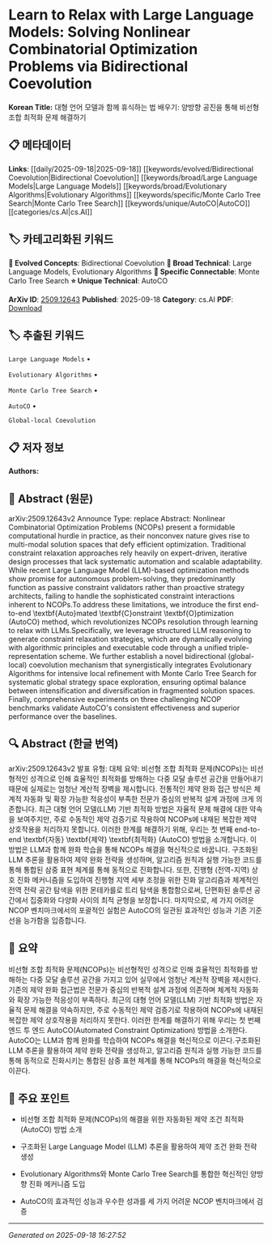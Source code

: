 
# Learn to Relax with Large Language Models: Solving Nonlinear Combinatorial Optimization Problems via Bidirectional Coevolution

**Korean Title:** 대형 언어 모델과 함께 휴식하는 법 배우기: 양방향 공진을 통해 비선형 조합 최적화 문제 해결하기

## 📋 메타데이터

**Links**: [[daily/2025-09-18|2025-09-18]] [[keywords/evolved/Bidirectional Coevolution|Bidirectional Coevolution]] [[keywords/broad/Large Language Models|Large Language Models]] [[keywords/broad/Evolutionary Algorithms|Evolutionary Algorithms]] [[keywords/specific/Monte Carlo Tree Search|Monte Carlo Tree Search]] [[keywords/unique/AutoCO|AutoCO]] [[categories/cs.AI|cs.AI]]

## 🏷️ 카테고리화된 키워드
**🚀 Evolved Concepts**: Bidirectional Coevolution
**🔬 Broad Technical**: Large Language Models, Evolutionary Algorithms
**🔗 Specific Connectable**: Monte Carlo Tree Search
**⭐ Unique Technical**: AutoCO

**ArXiv ID**: [2509.12643](https://arxiv.org/abs/2509.12643)
**Published**: 2025-09-18
**Category**: cs.AI
**PDF**: [Download](https://arxiv.org/pdf/2509.12643.pdf)


## 🏷️ 추출된 키워드



`Large Language Models` • 

`Evolutionary Algorithms` • 

`Monte Carlo Tree Search` • 

`AutoCO` • 

`Global-local Coevolution`



## 📋 저자 정보

**Authors:** 

## 📄 Abstract (원문)

arXiv:2509.12643v2 Announce Type: replace 
Abstract: Nonlinear Combinatorial Optimization Problems (NCOPs) present a formidable computational hurdle in practice, as their nonconvex nature gives rise to multi-modal solution spaces that defy efficient optimization. Traditional constraint relaxation approaches rely heavily on expert-driven, iterative design processes that lack systematic automation and scalable adaptability. While recent Large Language Model (LLM)-based optimization methods show promise for autonomous problem-solving, they predominantly function as passive constraint validators rather than proactive strategy architects, failing to handle the sophisticated constraint interactions inherent to NCOPs.To address these limitations, we introduce the first end-to-end \textbf{Auto}mated \textbf{C}onstraint \textbf{O}ptimization (AutoCO) method, which revolutionizes NCOPs resolution through learning to relax with LLMs.Specifically, we leverage structured LLM reasoning to generate constraint relaxation strategies, which are dynamically evolving with algorithmic principles and executable code through a unified triple-representation scheme. We further establish a novel bidirectional (global-local) coevolution mechanism that synergistically integrates Evolutionary Algorithms for intensive local refinement with Monte Carlo Tree Search for systematic global strategy space exploration, ensuring optimal balance between intensification and diversification in fragmented solution spaces. Finally, comprehensive experiments on three challenging NCOP benchmarks validate AutoCO's consistent effectiveness and superior performance over the baselines.

## 🔍 Abstract (한글 번역)

arXiv:2509.12643v2 발표 유형: 대체
요약: 비선형 조합 최적화 문제(NCOPs)는 비선형적인 성격으로 인해 효율적인 최적화를 방해하는 다중 모달 솔루션 공간을 만들어내기 때문에 실제로는 엄청난 계산적 장벽을 제시합니다. 전통적인 제약 완화 접근 방식은 체계적 자동화 및 확장 가능한 적응성이 부족한 전문가 중심의 반복적 설계 과정에 크게 의존합니다. 최근 대형 언어 모델(LLM) 기반 최적화 방법은 자율적 문제 해결에 대한 약속을 보여주지만, 주로 수동적인 제약 검증기로 작용하여 NCOPs에 내재된 복잡한 제약 상호작용을 처리하지 못합니다. 이러한 한계를 해결하기 위해, 우리는 첫 번째 end-to-end \textbf{자동} \textbf{제약} \textbf{최적화} (AutoCO) 방법을 소개합니다. 이 방법은 LLM과 함께 완화 학습을 통해 NCOPs 해결을 혁신적으로 바꿉니다. 구조화된 LLM 추론을 활용하여 제약 완화 전략을 생성하며, 알고리즘 원칙과 실행 가능한 코드를 통해 통합된 삼중 표현 체계를 통해 동적으로 진화합니다. 또한, 진행형 (전역-지역) 상호 진화 메커니즘을 도입하여 진행형 지역 세부 조정을 위한 진화 알고리즘과 체계적인 전역 전략 공간 탐색을 위한 몬테카를로 트리 탐색을 통합함으로써, 단편화된 솔루션 공간에서 집중화와 다양화 사이의 최적 균형을 보장합니다. 마지막으로, 세 가지 어려운 NCOP 벤치마크에서의 포괄적인 실험은 AutoCO의 일관된 효과적인 성능과 기존 기준선을 능가함을 입증합니다.

## 📝 요약

비선형 조합 최적화 문제(NCOPs)는 비선형적인 성격으로 인해 효율적인 최적화를 방해하는 다중 모달 솔루션 공간을 가지고 있어 실무에서 엄청난 계산적 장벽을 제시한다. 기존의 제약 완화 접근법은 전문가 중심의 반복적 설계 과정에 의존하며 체계적 자동화와 확장 가능한 적응성이 부족하다. 최근의 대형 언어 모델(LLM) 기반 최적화 방법은 자율적 문제 해결을 약속하지만, 주로 수동적인 제약 검증기로 작용하여 NCOPs에 내재된 복잡한 제약 상호작용을 처리하지 못한다. 이러한 한계를 해결하기 위해 우리는 첫 번째 엔드 투 엔드 AutoCO(Automated Constraint Optimization) 방법을 소개한다. AutoCO는 LLM과 함께 완화를 학습하여 NCOPs 해결을 혁신적으로 이끈다.구조화된 LLM 추론을 활용하여 제약 완화 전략을 생성하고, 알고리즘 원칙과 실행 가능한 코드를 통해 동적으로 진화시키는 통합된 삼중 표현 체계를 통해 NCOPs의 해결을 혁신적으로 이끈다.

## 🎯 주요 포인트


- 비선형 조합 최적화 문제(NCOPs)의 해결을 위한 자동화된 제약 조건 최적화(AutoCO) 방법 소개

- 구조화된 Large Language Model (LLM) 추론을 활용하여 제약 조건 완화 전략 생성

- Evolutionary Algorithms와 Monte Carlo Tree Search를 통합한 혁신적인 양방향 진화 메커니즘 도입

- AutoCO의 효과적인 성능과 우수한 성과를 세 가지 어려운 NCOP 벤치마크에서 검증


---

*Generated on 2025-09-18 16:27:52*